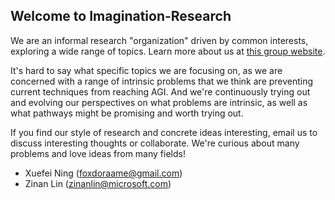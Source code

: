 ## Welcome to Imagination-Research

We are an informal research "organization" driven by common interests, exploring a wide range of topics. Learn more about us at [this group website](http://nics-effalg.com/).

It's hard to say what specific topics we are focusing on, as we are concerned with a range of intrinsic problems that we think are preventing current techniques from reaching AGI.
And we're continuously trying out and evolving our perspectives on what problems are intrinsic, as well as what pathways might be promising and worth trying out.

If you find our style of research and concrete ideas interesting, email us to discuss interesting thoughts or collaborate. We're curious about many problems and love ideas from many fields!
* Xuefei Ning (foxdoraame@gmail.com)
* Zinan Lin (zinanlin@microsoft.com)
